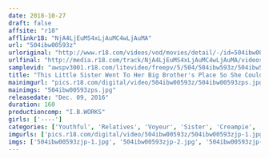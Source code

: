 ```yaml
---
date: 2018-10-27
draft: false
affsite: "r18"
afflinkr18: "NjA4LjEuMS4xLjAuMC4wLjAuMA"
url: "504ibw00593z"
urloriginal: "http://www.r18.com/videos/vod/movies/detail/-/id=504ibw00593z"
urlfinal: "http://media.r18.com/track/NjA4LjEuMS4xLjAuMC4wLjAuMA/videos/vod/movies/detail/-/id=504ibw00593z"
samplevid: "awspv3001.r18.com/litevideo/freepv/5/504/504ibw593z/504ibw593z_dmb_w.mp4"
title: "This Little Sister Went To Her Big Brother's Place So She Could Have Creampie Incest Without Worrying About Her Parents"
mainimgurl: "pics.r18.com/digital/video/504ibw00593z/504ibw00593zps.jpg"
mainimgs: "504ibw00593zps.jpg"
releasedate: "Dec. 09, 2016"
duration: 160
productioncomp: "I.B.WORKS"
girls: ['----']
categories: ['Youthful', 'Relatives', 'Voyeur', 'Sister', 'Creampie', 'Homemade', 'Hi-Def']
imgurls: ['pics.r18.com/digital/video/504ibw00593z/504ibw00593zjp-1.jpg', 'pics.r18.com/digital/video/504ibw00593z/504ibw00593zjp-2.jpg', 'pics.r18.com/digital/video/504ibw00593z/504ibw00593zjp-3.jpg', 'pics.r18.com/digital/video/504ibw00593z/504ibw00593zjp-4.jpg', 'pics.r18.com/digital/video/504ibw00593z/504ibw00593zjp-5.jpg', 'pics.r18.com/digital/video/504ibw00593z/504ibw00593zjp-6.jpg', 'pics.r18.com/digital/video/504ibw00593z/504ibw00593zjp-7.jpg', 'pics.r18.com/digital/video/504ibw00593z/504ibw00593zjp-8.jpg', 'pics.r18.com/digital/video/504ibw00593z/504ibw00593zjp-9.jpg', 'pics.r18.com/digital/video/504ibw00593z/504ibw00593zjp-10.jpg', 'pics.r18.com/digital/video/504ibw00593z/504ibw00593zjp-11.jpg', 'pics.r18.com/digital/video/504ibw00593z/504ibw00593zjp-12.jpg', 'pics.r18.com/digital/video/504ibw00593z/504ibw00593zjp-13.jpg', 'pics.r18.com/digital/video/504ibw00593z/504ibw00593zjp-14.jpg', 'pics.r18.com/digital/video/504ibw00593z/504ibw00593zjp-15.jpg', 'pics.r18.com/digital/video/504ibw00593z/504ibw00593zjp-16.jpg', 'pics.r18.com/digital/video/504ibw00593z/504ibw00593zjp-17.jpg', 'pics.r18.com/digital/video/504ibw00593z/504ibw00593zjp-18.jpg', 'pics.r18.com/digital/video/504ibw00593z/504ibw00593zjp-19.jpg', 'pics.r18.com/digital/video/504ibw00593z/504ibw00593zjp-20.jpg']
imgs: ['504ibw00593zjp-1.jpg', '504ibw00593zjp-2.jpg', '504ibw00593zjp-3.jpg', '504ibw00593zjp-4.jpg', '504ibw00593zjp-5.jpg', '504ibw00593zjp-6.jpg', '504ibw00593zjp-7.jpg', '504ibw00593zjp-8.jpg', '504ibw00593zjp-9.jpg', '504ibw00593zjp-10.jpg', '504ibw00593zjp-11.jpg', '504ibw00593zjp-12.jpg', '504ibw00593zjp-13.jpg', '504ibw00593zjp-14.jpg', '504ibw00593zjp-15.jpg', '504ibw00593zjp-16.jpg', '504ibw00593zjp-17.jpg', '504ibw00593zjp-18.jpg', '504ibw00593zjp-19.jpg', '504ibw00593zjp-20.jpg']
---
```

